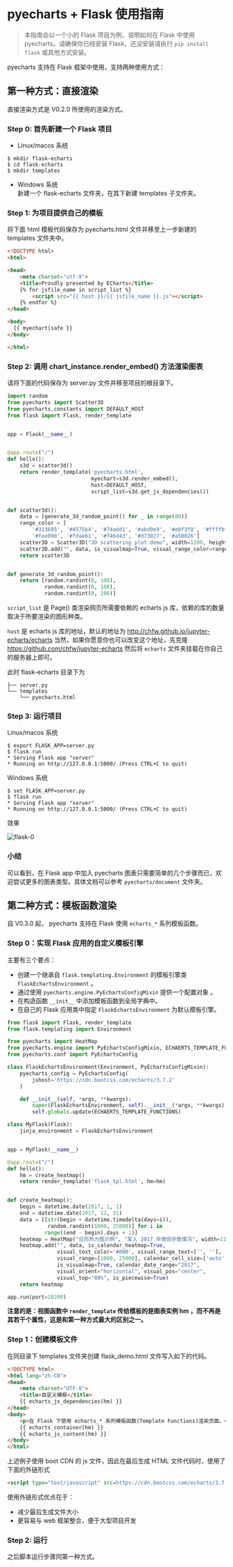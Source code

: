 # pyecharts + Flask 使用指南
> 本指南会以一个小的 Flask 项目为例，说明如何在 Flask 中使用 pyecharts。请确保你已经安装 Flask，还没安装请执行 ```pip install flask``` 或其他方式安装。

pyecharts 支持在 Flask 框架中使用，支持两种使用方式：

## 第一种方式：直接渲染

直接渲染方式是 V0.2.0 所使用的渲染方式。

### Step 0: 首先新建一个 Flask 项目

* Linux/macos 系统  
```shell
$ mkdir flask-echarts
$ cd flask-echarts
$ mkdir templates
```

* Windows 系统  
  新建一个 flask-echarts 文件夹，在其下新建 templates 子文件夹。

### Step 1: 为项目提供自己的模板

将下面 html 模板代码保存为 pyecharts.html 文件并移至上一步新建的 templates 文件夹中。

```html
<!DOCTYPE html>
<html>

<head>
    <meta charset="utf-8">
    <title>Proudly presented by ECharts</title>
	{% for jsfile_name in script_list %}
        <script src="{{ host }}/{{ jsfile_name }}.js"></script>
    {% endfor %}
</head>

<body>
  {{ myechart|safe }}
</body>

</html>
```

### Step 2: 调用 chart_instance.render_embed() 方法渲染图表 

请将下面的代码保存为 server.py 文件并移至项目的根目录下。

```python
import random
from pyecharts import Scatter3D
from pyecharts.constants import DEFAULT_HOST
from flask import Flask, render_template


app = Flask(__name__)


@app.route("/")
def hello():
    s3d = scatter3d()
    return render_template('pyecharts.html',
                           myechart=s3d.render_embed(),
                           host=DEFAULT_HOST,
                           script_list=s3d.get_js_dependencies())


def scatter3d():
    data = [generate_3d_random_point() for _ in range(80)]
    range_color = [
        '#313695', '#4575b4', '#74add1', '#abd9e9', '#e0f3f8', '#ffffbf',
        '#fee090', '#fdae61', '#f46d43', '#d73027', '#a50026']
    scatter3D = Scatter3D("3D scattering plot demo", width=1200, height=600)
    scatter3D.add("", data, is_visualmap=True, visual_range_color=range_color)
    return scatter3D


def generate_3d_random_point():
    return [random.randint(0, 100),
            random.randint(0, 100),
            random.randint(0, 100)]
```
`script_list` 是 Page() 类渲染网页所需要依赖的 echarts js 库，依赖的库的数量取决于所要渲染的图形种类。

`host` 是 echarts js 库的地址，默认的地址为 http://chfw.github.io/jupyter-echarts/echarts  当然，如果你愿意你也可以改变这个地址，先克隆 https://github.com/chfw/jupyter-echarts  然后将 `echarts` 文件夹挂载在你自己的服务器上即可。

此时 flask-echarts 目录下为
```
├── server.py
└── templates
    └── pyecharts.html
```


### Step 3: 运行项目

Linux/macos 系统
```shell
$ export FLASK_APP=server.py
$ flask run
* Serving Flask app "server"
* Running on http://127.0.0.1:5000/ (Press CTRL+C to quit)
```

Windows 系统
```shell
$ set FLASK_APP=server.py
$ flask run
* Serving Flask app "server"
* Running on http://127.0.0.1:5000/ (Press CTRL+C to quit)
```

效果

![flask-0](https://github.com/chenjiandongx/pyecharts/blob/master/images/flask-0.gif)

### 小结

可以看到，在 Flask app 中加入 pyecharts 图表只需要简单的几个步骤而已，欢迎尝试更多的图表类型。具体文档可以参考 ```pyecharts/document```  文件夹。



## 第二种方式：模板函数渲染

自 V0.3.0 起， pyecharts 支持在 Flask 使用 `echarts_*` 系列模板函数。

### Step 0：实现 Flask 应用的自定义模板引擎

主要有三个要点：

- 创建一个继承自 `flask.templating.Environment` 的模板引擎类`FlaskEchartsEnvironment` 。
- 通过使用 `pyecharts.engine.PyEchartsConfigMixin` 提供一个配置对象 。
- 在构造函数 `__init__` 中添加模板函数到全局字典中。
- 在自己的 Flask 应用类中指定 `FlaskEchartsEnvironment` 为默认模板引擎。

```python
from flask import Flask, render_template
from flask.templating import Environment

from pyecharts import HeatMap
from pyecharts.engine import PyEchartsConfigMixin, ECHAERTS_TEMPLATE_FUNCTIONS
from pyecharts.conf import PyEchartsConfig

class FlaskEchartsEnvironment(Environment, PyEchartsConfigMixin):
    pyecharts_config = PyEchartsConfig(
        jshost='https://cdn.bootcss.com/echarts/3.7.2'
    )

    def __init__(self, *args, **kwargs):
        super(FlaskEchartsEnvironment, self).__init__(*args, **kwargs)
        self.globals.update(ECHAERTS_TEMPLATE_FUNCTIONS)

class MyFlask(Flask):
    jinja_environment = FlaskEchartsEnvironment


app = MyFlask(__name__)

@app.route("/")
def hello():
    hm = create_heatmap()
    return render_template('flask_tpl.html', hm=hm)


def create_heatmap():
    begin = datetime.date(2017, 1, 1)
    end = datetime.date(2017, 12, 31)
    data = [[str(begin + datetime.timedelta(days=i)),
             random.randint(1000, 25000)] for i in
            range((end - begin).days + 1)]
    heatmap = HeatMap("日历热力图示例", "某人 2017 年微信步数情况", width=1100)
    heatmap.add("", data, is_calendar_heatmap=True,
                visual_text_color='#000', visual_range_text=['', ''],
                visual_range=[1000, 25000], calendar_cell_size=['auto', 30],
                is_visualmap=True, calendar_date_range="2017",
                visual_orient="horizontal", visual_pos="center",
                visual_top="80%", is_piecewise=True)
    return heatmap

app.run(port=10200)
```

**注意的是：视图函数中 `render_template` 传给模板的是图表实例 hm ，而不再是其若干个属性，这是和第一种方式最大的区别之一。**

### Step 1：创建模板文件

在同目录下 templates 文件夹创建 flask_demo.html 文件写入如下的代码。

```html
<!DOCTYPE html>
<html lang="zh-CN">
<head>
    <meta charset="UTF-8">
    <title>自定义模板</title>
    {{ echarts_js_dependencies(hm) }}
</head>
<body>
    <p>在 Flask 下使用 echarts_* 系列模板函数(Template Functions)渲染页面。</p>
    {{ echarts_container(hm) }}
    {{ echarts_js_content(hm) }}
</body>
</html>
```

上述例子使用 boot CDN 的 js 文件，因此在最后生成 HTML 文件代码时，使用了下面的外链形式

```html
<script type="text/javascript" src=https://cdn.bootcss.com/echarts/3.7.2/echarts.min.js""></script>
```

使用外链形式优点在于：

- 减少最后生成文件大小
- 更容易与 web 框架整合，便于大型项目开发

### Step 2: 运行

之后脚本运行步骤同第一种方式。